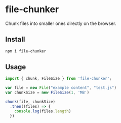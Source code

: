 # file-chunker

Chunk files into smaller ones directly on the browser.

## Install

```bash
npm i file-chunker
```

## Usage

```javascript
import { chunk, FileSize } from 'file-chunker';

var file = new File("example content", "test.js")
var chunkSize = new FileSize(1, 'MB')

chunk(file, chunkSize)
  .then((files) => {
    console.log(files.length)
  })
```